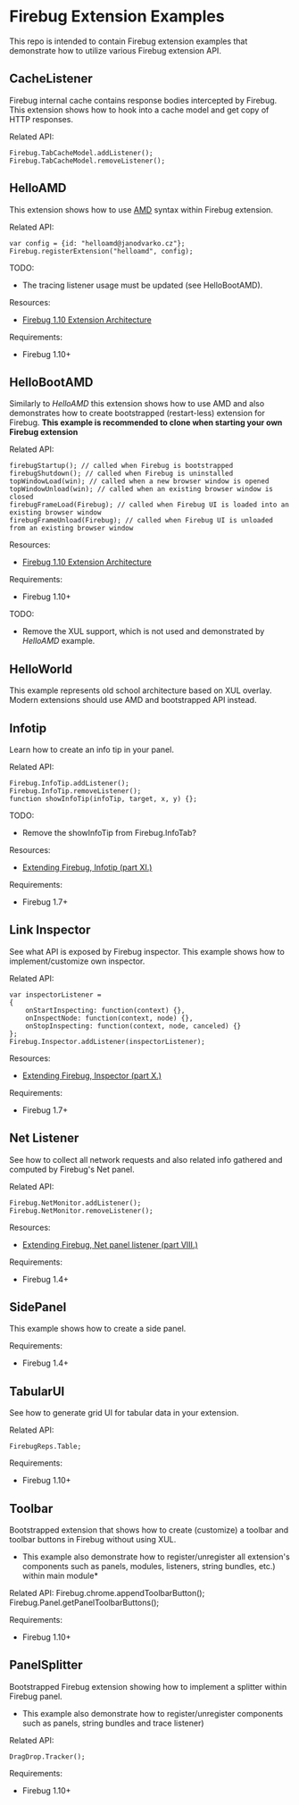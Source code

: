 Firebug Extension Examples
==========================

This repo is intended to contain Firebug extension examples that demonstrate how to utilize
various Firebug extension API.

CacheListener
-------------
Firebug internal cache contains response bodies intercepted by Firebug. This extension shows
how to hook into a cache model and get copy of HTTP responses.

Related API:

    Firebug.TabCacheModel.addListener();
    Firebug.TabCacheModel.removeListener();


HelloAMD
--------
This extension shows how to use [AMD](http://wiki.commonjs.org/wiki/Modules/AsynchronousDefinition)
syntax within Firebug extension.

Related API:

    var config = {id: "helloamd@janodvarko.cz"};
    Firebug.registerExtension("helloamd", config);

TODO:

* The tracing listener usage must be updated (see HelloBootAMD).

Resources:

* [Firebug 1.10 Extension Architecture](http://getfirebug.com/wiki/index.php/Firebug_1.10_Extension_Architecture)

Requirements:

* Firebug 1.10+


HelloBootAMD
------------
Similarly to *HelloAMD* this extension shows how to use AMD and also demonstrates how to
create bootstrapped (restart-less) extension for Firebug. **This example is recommended to clone
when starting your own Firebug extension**

Related API:

    firebugStartup(); // called when Firebug is bootstrapped
    firebugShutdown(); // called when Firebug is uninstalled
    topWindowLoad(win); // called when a new browser window is opened
    topWindowUnload(win); // called when an existing browser window is closed
    firebugFrameLoad(Firebug); // called when Firebug UI is loaded into an existing browser window
    firebugFrameUnload(Firebug); // called when Firebug UI is unloaded from an existing browser window 

Resources:

* [Firebug 1.10 Extension Architecture](http://getfirebug.com/wiki/index.php/Firebug_1.10_Extension_Architecture)

Requirements:

* Firebug 1.10+

TODO:

* Remove the XUL support, which is not used and demonstrated by *HelloAMD* example.


HelloWorld
----------
This example represents old school architecture based on XUL overlay. Modern extensions should 
use AMD and bootstrapped API instead.


Infotip
-------
Learn how to create an info tip in your panel.

Related API:

    Firebug.InfoTip.addListener();
    Firebug.InfoTip.removeListener();
    function showInfoTip(infoTip, target, x, y) {};

TODO:

* Remove the showInfoTip from Firebug.InfoTab?

Resources:

* [Extending Firebug, Infotip (part XI.)](http://www.softwareishard.com/blog/firebug-tutorial/extending-firebug-infotip-part-xi/)

Requirements:

* Firebug 1.7+


Link Inspector
--------------
See what API is exposed by Firebug inspector. This example shows how to implement/customize
own inspector.

Related API:

    var inspectorListener =
    {
        onStartInspecting: function(context) {},
        onInspectNode: function(context, node) {},
        onStopInspecting: function(context, node, canceled) {}
    };
    Firebug.Inspector.addListener(inspectorListener);

Resources:

* [Extending Firebug, Inspector (part X.)](http://www.softwareishard.com/blog/firebug-tutorial/extending-firebug-inspector-part-x/)

Requirements:

* Firebug 1.7+


Net Listener
------------
See how to collect all network requests and also related info gathered and computed by Firebug's
Net panel.

Related API:

    Firebug.NetMonitor.addListener();
    Firebug.NetMonitor.removeListener();

Resources:

* [Extending Firebug, Net panel listener (part VIII.)](http://www.softwareishard.com/blog/firebug-tutorial/extending-firebug-net-panel-listener-part-viii/)

Requirements:

* Firebug 1.4+


SidePanel
---------
This example shows how to create a side panel.

Requirements:

* Firebug 1.4+


TabularUI
---------
See how to generate grid UI for tabular data in your extension. 

Related API:

    FirebugReps.Table;

Requirements:

* Firebug 1.10+


Toolbar
-------
Bootstrapped extension that shows how to create (customize) a toolbar and toolbar buttons in
Firebug without using XUL.

* This example also demonstrate how to register/unregister all extension's components such as
panels, modules, listeners, string bundles, etc.) within main module*

Related API:
    Firebug.chrome.appendToolbarButton();
    Firebug.Panel.getPanelToolbarButtons();

Requirements:

* Firebug 1.10+

PanelSplitter
-------------
Bootstrapped Firebug extension showing how to implement a splitter within Firebug panel.

* This example also demonstrate how to register/unregister components such as
panels, string bundles and trace listener)

Related API:

    DragDrop.Tracker();

Requirements:

* Firebug 1.10+

